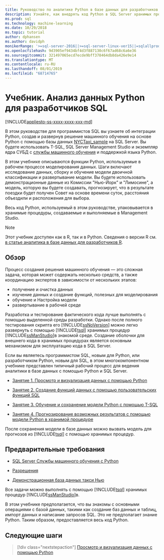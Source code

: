 ```yaml
---
title: Руководство по аналитике Python в базе данных для разработчиков SQL
description: Узнайте, как внедрять код Python в SQL Server хранимых процедур и функций T-SQL.
ms.prod: sql
ms.technology: machine-learning
ms.date: 10/29/2018
ms.topic: tutorial
author: dphansen
ms.author: davidph
monikerRange: '>=sql-server-2016||>=sql-server-linux-ver15||=sqlallproducts-allversions'
ms.openlocfilehash: 9d3905ef9434bf4d3f887130c6f67ad68c6a6e36
ms.sourcegitcommit: 321497065ecd7ecde9bff378464db8da426e9e14
ms.translationtype: MT
ms.contentlocale: ru-RU
ms.lasthandoff: 08/01/2019
ms.locfileid: "68714765"
---
```

# <a name="tutorial-python-data-analytics-for-sql-developers"></a>Учебник. Анализ данных Python для разработчиков SQL
[!INCLUDE[appliesto-ss-xxxx-xxxx-xxx-md](../../includes/appliesto-ss-xxxx-xxxx-xxx-md.md)]

В этом руководстве для программистов SQL вы узнаете об интеграции Python, создав и развернув решение машинного обучения на основе Python с помощью базы данных [NYCTaxi_sample](demo-data-nyctaxi-in-sql.md) на SQL Server. Вы будете использовать T-SQL, SQL Server Management Studio и экземпляр ядра СУБД с [службы машинного обучения](../install/sql-machine-learning-services-windows-install.md) и поддержкой языка Python.

В этом учебнике описываются функции Python, используемые в рабочем процессе моделирования данных. Шаги включают исследование данных, сборку и обучение модели двоичной классификации и развертывание модели. Вы будете использовать демонстрационные данные из Комиссии "Нью-Йорк" и "Лимосине", а модель, которую вы будете создавать, прогнозирует, что в результате поездки будет получен Совет на основе времени суток, расстояния объездили и расположения для выбора. 

Весь код Python, используемый в этом руководстве, упаковывается в хранимые процедуры, создаваемые и выполняемые в Management Studio.

> [!NOTE]
> Этот учебник доступен как в R, так и в Python. Сведения о версии R см. [в статье аналитика в базе данных для разработчиков R](sqldev-in-database-r-for-sql-developers.md).

## <a name="overview"></a>Обзор

Процесс создания решения машинного обучения — это сложная задача, которая может содержать несколько средств, а также координацию экспертов в зависимости от нескольких этапов:

+ получение и очистка данных
+ изучение данных и создание функций, полезных для моделирования
+ обучение и Настройка модели
+ развертывание в рабочей среде

Разработка и тестирование фактического кода лучше выполнять с помощью выделенной среды разработки. Однако после полного тестирования скрипта его [!INCLUDE[ssNoVersion](../../includes/ssnoversion-md.md)] можно легко развернуть с помощью [!INCLUDE[tsql](../../includes/tsql-md.md)] хранимых процедур [!INCLUDE[ssManStudio](../../includes/ssmanstudio-md.md)]в знакомой среде. Создание оболочки для внешнего кода в хранимых процедурах является основным механизмом для эксплуатацию кода в SQL Server.

Если вы являетесь программистом SQL, новым для Python, или разработчиком Python, новым для SQL, в этом многокомпонентном учебнике представлен типичный рабочий процесс для ведения аналитики в базе данных с помощью Python и SQL Server. 

+ [Занятие 1. Просмотр и визуализация данных с помощью Python](sqldev-py3-explore-and-visualize-the-data.md)

+ [Занятие 2. Создание функций данных с помощью пользовательских функций SQL](sqldev-py4-create-data-features-using-t-sql.md)

+ [Занятие 3. Обучение и сохранение модели Python с помощью T-SQL](sqldev-py5-train-and-save-a-model-using-t-sql.md)

+ [Занятие 4. Прогнозирование возможных результатов с помощью модели Python в хранимой процедуре](sqldev-py6-operationalize-the-model.md)

После сохранения модели в базе данных можно вызвать модель для прогнозов из [!INCLUDE[tsql](../../includes/tsql-md.md)] с помощью хранимых процедур.

## <a name="prerequisites"></a>Предварительные требования

+ [SQL Server Службы машинного обучения с Python](../install/sql-machine-learning-services-windows-install.md#verify-installation)

+ [Разрешения](../security/user-permission.md)

+ [Демонстрационная база данных такси Нью](demo-data-nyctaxi-in-sql.md)

Все задачи можно выполнять с помощью [!INCLUDE[tsql](../../includes/tsql-md.md)] хранимых процедур [!INCLUDE[ssManStudio](../../includes/ssmanstudio-md.md)]в.

В этом учебнике предполагается, что вы знакомы с основными операциями с базой данных, такими как создание баз данных и таблиц, импорт данных и написание запросов SQL. Это не предполагает знание Python. Таким образом, предоставляется весь код Python. 

## <a name="next-steps"></a>Следующие шаги

> [!div class="nextstepaction"]
> [Просмотр и визуализация данных с помощью Python](sqldev-py3-explore-and-visualize-the-data.md)
